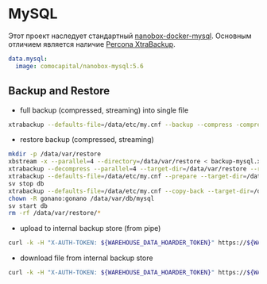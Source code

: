 # MySQL

Этот проект наследует стандартный [nanobox-docker-mysql](https://github.com/nanobox-io/nanobox-docker-mysql). Основным отличием является наличие [Percona XtraBackup](https://www.percona.com/doc/percona-xtrabackup/LATEST/index.html).

```yml
data.mysql:
  image: comocapital/nanobox-mysql:5.6
```

##  Backup and Restore

* full backup (compressed, streaming) into single file
```sh
xtrabackup --defaults-file=/data/etc/my.cnf --backup --compress -compress-threads=4 --stream=xbstream --parallel=4 --databases="gonano transactionBase" --socket=/tmp/mysqld.sock --user=root --host=127.0.0.1 > /data/var/backup-mysql-$(date -u +%Y-%m-%d.%H-%M-%S).xbstream
```

* restore backup (compressed, streaming)
```sh
mkdir -p /data/var/restore
xbstream -x --parallel=4 --directory=/data/var/restore < backup-mysql.xbstream
xtrabackup --decompress --parallel=4 --target-dir=/data/var/restore --remove-original
xtrabackup --defaults-file=/data/etc/my.cnf --prepare --target-dir=/data/var/restore --socket=/tmp/mysqld.sock --user=root --host=127.0.0.1
sv stop db
xtrabackup --defaults-file=/data/etc/my.cnf --copy-back --target-dir=/data/var/restore --socket=/tmp/mysqld.sock --user=root --host=127.0.0.1
chown -R gonano:gonano /data/var/db/mysql
sv start db
rm -rf /data/var/restore/*
```

* upload to internal backup store (from pipe)
```sh
curl -k -H "X-AUTH-TOKEN: ${WAREHOUSE_DATA_HOARDER_TOKEN}" https://${WAREHOUSE_DATA_HOARDER_HOST}:7410/blobs/backup-mysql-$(date -u +%Y-%m-%d.%H-%M-%S).xbstream --data-binary @- >&2
```

* download file from internal backup store
```sh
curl -k -H "X-AUTH-TOKEN: ${WAREHOUSE_DATA_HOARDER_TOKEN}" https://${WAREHOUSE_DATA_HOARDER_HOST}:7410/blobs/backup-mysql-{date}.xbstream > backup-mysql.xbstream
```
